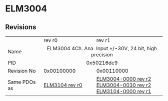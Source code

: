 # ELM3004

## Revisions
<table>
<tr>
<td></td>
<td>rev r0</td>
<td>rev r1</td>
</tr>
<tr>
<td>Name</td>
<td colspan=2 align="center">ELM3004 4Ch. Ana. Input +/-30V, 24 bit, high precision</td>
</tr>
<tr>
<td>PID</td>
<td colspan=2 align="center">0x50216dc9</td>
</tr>
<tr>
<td>Revision No</td>
<td>0x00100000</td>
<td>0x00110000</td>
</tr>
<tr>
<td>Same PDOs as</td>
<td><a href="ELM3104.md">ELM3104 rev r0</a></td>
<td><a href="ELM3004-0000.md">ELM3004-0000 rev r2</a><br/><a href="ELM3004-0030.md">ELM3004-0030 rev r2</a><br/><a href="ELM3104-0000.md">ELM3104-0000 rev r1</a></td>
</tr>
</table>
